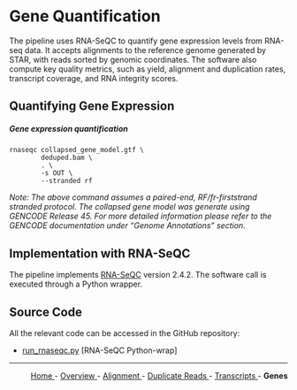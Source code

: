 
# Gene Quantification

The pipeline uses RNA-SeQC to quantify gene expression levels from RNA-seq data. It accepts alignments to the reference genome generated by STAR, with reads sorted by genomic coordinates. The software also compute key quality metrics, such as yield, alignment and duplication rates, transcript coverage, and RNA integrity scores.

## Quantifying Gene Expression

##### Gene expression quantification

```text
rnaseqc collapsed_gene_model.gtf \
        deduped.bam \
        . \
        -s OUT \
        --stranded rf
```

*Note: The above command assumes a paired-end, RF/fr-firststrand stranded protocol. The collapsed gene model was generate using GENCODE Release 45. For more detailed information please refer to the GENCODE documentation under “Genome Annotations” section.*

## Implementation with RNA-SeQC

The pipeline implements [RNA-SeQC](https://github.com/getzlab/rnaseqc) version 2.4.2. The software call is executed through a Python wrapper.

## Source Code

All the relevant code can be accessed in the GitHub repository:

  - [run_rnaseqc.py](https://github.com/smaht-dac/rnaseq-pipelines/blob/main/dockerfiles/gtex_v10/src/run_rnaseqc.py) [RNA-SeQC Python-wrap]

---

<!-- This section relies on the html links generated by GitHub Pages 
and will not render correctly in Markdown -->
<div style="text-align: right">
    <a href="/pipelines-docs/"> Home </a> -
    <a href="0_Overview.html"> Overview </a> -
    <a href="1_Alignment.html"> Alignment </a> -
    <a href="2_Duplicate_Reads.html"> Duplicate Reads </a> -
    <a href="3_Transcript_Quantification.html"> Transcripts </a> -
    <a> <b> Genes </b> </a>
</div>